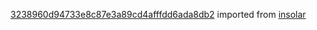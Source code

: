 [3238960d94733e8c87e3a89cd4afffdd6ada8db2](https://github.com/insolar/insolar/commit/3238960d94733e8c87e3a89cd4afffdd6ada8db2) imported from [insolar](https://github.com/insolar/insolar)
